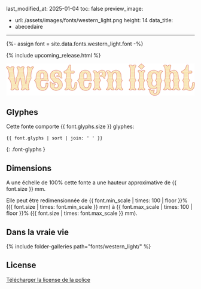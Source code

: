 last_modified_at: 2025-01-04
toc: false
preview_image:
  - url: /assets/images/fonts/western_light.png
    height: 14
data_title:
  - abecedaire
---
{%- assign font = site.data.fonts.western_light.font -%}

{% include upcoming_release.html %}

![Western light](/assets/images/fonts/western_light.png)

## Glyphes

Cette fonte comporte  {{ font.glyphs.size }} glyphes:

```
{{ font.glyphs | sort | join: ' ' }}
```
{: .font-glyphs }


## Dimensions

A une échelle de  100% cette fonte a une hauteur approximative de  {{ font.size }} mm. 

Elle peut être redimensionnée  de {{ font.min_scale | times: 100 | floor }}% ({{ font.size | times: font.min_scale }} mm)
à {{ font.max_scale | times: 100 | floor }}% ({{ font.size | times: font.max_scale }} mm).

## Dans la vraie vie 

{% include folder-galleries path="fonts/western_light/" %}

## License

[Télécharger la license de la police](https://github.com/inkstitch/inkstitch/tree/main/fonts/western_light/LICENSE)
